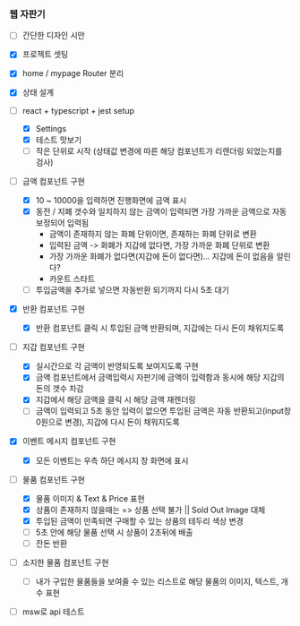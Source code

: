 ### 웹 자판기

- [ ] 간단한 디자인 시안

- [x] 프로젝트 셋팅

- [x] home / mypage Router 분리

- [x] 상태 설계

- [ ] react + typescript + jest setup

  - [x] Settings
  - [x] 테스트 맛보기
  - [ ] 작은 단위로 시작 (상태값 변경에 따른 해당 컴포넌트가 리렌더링 되었는지를 검사)

- [ ] 금액 컴포넌트 구현

  - [x] 10 ~ 10000을 입력하면 진행화면에 금액 표시
  - [x] 동전 / 지폐 갯수와 일치하지 않는 금액이 입력되면 가장 가까운 금액으로 자동보정되어 입력됨
    - 금액이 존재하지 않는 화폐 단위이면, 존재하는 화폐 단위로 변환
    - 입력된 금액 -> 화폐가 지갑에 없다면, 가장 가까운 화폐 단위로 변환
    - 가장 가까운 화폐가 없다면(지갑에 돈이 없다면)... 지갑에 돈이 없음을 알린다?
    - 카운트 스타트
  - [ ] 투입금액을 추가로 넣으면 자동반환 되기까지 다시 5초 대기

- [x] 반환 컴포넌트 구현

  - [x] 반환 컴포넌트 클릭 시 투입된 금액 반환되며, 지갑에는 다시 돈이 채워지도록

- [ ] 지갑 컴포넌트 구현

  - [x] 실시간으로 각 금액이 반영되도록 보여지도록 구현
  - [x] 금액 컴포넌트에서 금액입력시 자판기에 금액이 입력함과 동시에 해당 지갑의 돈의 갯수 차감
  - [x] 지갑에서 해당 금액을 클릭 시 해당 금액 재렌더링
  - [ ] 금액이 입력되고 5초 동안 입력이 없으면 투입된 금액은 자동 반환되고(input창 0원으로 변경), 지갑에 다시 돈이 채워지도록

- [x] 이벤트 메시지 컴포넌트 구현

  - [x] 모든 이벤트는 우측 하단 메시지 창 화면에 표시

- [ ] 물품 컴포넌트 구현

  - [x] 물품 이미지 & Text & Price 표현
  - [x] 상품이 존재하지 않을때는 => 상품 선택 불가 || Sold Out Image 대체
  - [x] 투입된 금액이 만족되면 구매할 수 있는 상품의 테두리 색상 변경
  - [ ] 5초 안에 해당 물품 선택 시 상품이 2초뒤에 배출
  - [ ] 잔돈 반환

- [ ] 소지한 물품 컴포넌트 구현

  - [ ] 내가 구입한 물품들을 보여줄 수 있는 리스트로 해당 물품의 이미지, 텍스트, 개수 표현

- [ ] msw로 api 테스트
